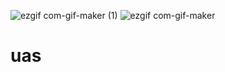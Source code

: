 ![ezgif com-gif-maker (1)](https://user-images.githubusercontent.com/71887864/149655736-eee65c52-8c1b-48a0-9ba9-ec7ac2f7fe2f.gif)
![ezgif com-gif-maker](https://user-images.githubusercontent.com/71887864/149655739-a1c7c923-f5c5-40d8-b1e2-73ca706330ed.gif)
# uas
